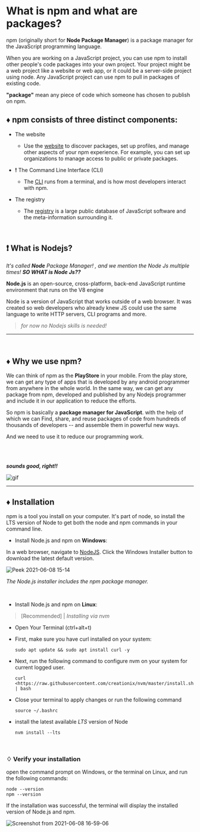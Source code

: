 # What is npm and what are packages?

npm (originally short for **Node Package Manager**) is a package manager for the JavaScript programming language.

When you are working on a JavaScript project, you can use npm to install other people's code packages into your own project. Your project might be a web project like a website or web app, or it could be a server-side project using node. Any JavaScript project can use npm to pull in packages of existing code.

**"package"** mean any piece of code which someone has chosen to publish on npm.

## ♦︎ npm consists of three distinct components:

- The website

    - Use the [website](https://www.npmjs.com/) to discover packages, set up profiles, and manage other aspects of your npm experience. For example, you can set up organizations to manage access to public or private packages.

- **!** The Command Line Interface (CLI)

     - The [CLI](https://docs.npmjs.com/cli/v7/commands/npm) runs from a terminal, and is how most developers interact with npm.

- The registry

     - The [registry](https://docs.npmjs.com/cli/v7/using-npm/registry) is a large public database of JavaScript software and the meta-information surrounding it.

<br>

## ❗️ What is Nodejs?

_It's called **Node** Package Manager! , and we mention the Node Js multiple times! **SO WHAT is Node Js??**_

**Node.js** is an open-source, cross-platform, back-end JavaScript runtime environment that runs on the V8 engine

Node is a version of JavaScript that works outside of a web browser. It was created so web developers who already knew JS could use the same language to write HTTP servers, CLI programs and more.

> _for now no Nodejs skills is needed!_

--------------------------------------------------------------------------------

<br>

## ♦︎ Why we use npm?

We can think of npm as the **PlayStore** in your mobile. From the play store, we can get any type of apps that is developed by any android programmer from anywhere in the whole world. In the same way, we can get any package from npm, developed and published by any Nodejs programmer and include it in our application to reduce the efforts.

So npm is basically a **package manager for JavaScript**. with the help of which we can Find, share, and reuse packages of code from hundreds of thousands of developers -- and assemble them in powerful new ways.

And we need to use it to reduce our programming work.

<br><br>

**_sounds good, right!!_**

![gif](https://media4.giphy.com/media/vKHKDIdvxvN7vTAEOM/200w.gif?cid=82a1493bxm32ityw90kkkdt0fteramqv3tikz0e1thdjr39t&rid=200w.gif&ct=g)

--------------------------------------------------------------------------------

## ♦︎ Installation

npm is a tool you install on your computer. It's part of node, so install the LTS version of Node to get both the node and npm commands in your command line.

- Install Node.js and npm on **Windows**:

In a web browser, navigate to [NodeJS](https://nodejs.org/en/download/). Click the Windows Installer button to download the latest default version.

![Peek 2021-06-08 15-14](https://user-images.githubusercontent.com/47992412/121183044-53082d00-c86c-11eb-9c80-c7c0ba8e29dd.gif)

_The Node.js installer includes the npm package manager._

<br>

- Install Node.js and npm on **Linux**: 
> [Recommended] | *Installing via nvm*

  - Open Your Terminal (ctrl+alt+t)
  - First, make sure you have curl installed on your system:

     ```shell
    sudo apt update && sudo apt install curl -y
     ```

  - Next, run the following command to configure nvm on your system for current logged user. 
  
     ``` shell
    curl <https://raw.githubusercontent.com/creationix/nvm/master/install.sh> | bash
      ```
  - Close your terminal to apply changes or run the following command 

     ```shell
     source ~/.bashrc  
     ```

   - install the latest available *LTS* version of Node

     ```shell
     nvm install --lts
     ```
<br>

### ♢ Verify your installation

open the command prompt on Windows, or the terminal on Linux, and run the following commands:

```shell
node --version
npm --version
```
If the installation was successful, the terminal will display the installed version of Node.js and npm.

![Screenshot from 2021-06-08 16-59-06](https://user-images.githubusercontent.com/47992412/121199110-548d2180-c87b-11eb-824a-f9f34c12179d.png)